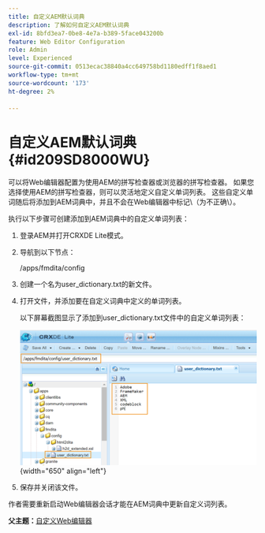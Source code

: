 ```yaml
---
title: 自定义AEM默认词典
description: 了解如何自定义AEM默认词典
exl-id: 8bfd3ea7-0be8-4e7a-b389-5face043200b
feature: Web Editor Configuration
role: Admin
level: Experienced
source-git-commit: 0513ecac38840a4cc649758bd1180edff1f8aed1
workflow-type: tm+mt
source-wordcount: '173'
ht-degree: 2%

---
```


# 自定义AEM默认词典 {#id209SD8000WU}

可以将Web编辑器配置为使用AEM的拼写检查器或浏览器的拼写检查器。 如果您选择使用AEM的拼写检查器，则可以灵活地定义自定义单词列表。 这些自定义单词随后将添加到AEM词典中，并且不会在Web编辑器中标记\（为不正确\）。

执行以下步骤可创建添加到AEM词典中的自定义单词列表：

1. 登录AEM并打开CRXDE Lite模式。

1. 导航到以下节点：

   /apps/fmdita/config

1. 创建一个名为user\_dictionary.txt的新文件。

1. 打开文件，并添加要在自定义词典中定义的单词列表。

   以下屏幕截图显示了添加到user\_dictionary.txt文件中的自定义单词列表：

   ![](assets/custom-words-list-dictionary.png){width="650" align="left"}

1. 保存并关闭该文件。


作者需要重新启动Web编辑器会话才能在AEM词典中更新自定义词列表。

**父主题：**[&#x200B;自定义Web编辑器](conf-web-editor.md)
